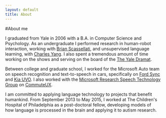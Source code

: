 ```yaml
---
layout: default
title: About
---
```

#About me

I graduated from Yale in 2006 with a B.A. in Computer Science and
Psychology. As an undergraduate I performed research in human-robot
interaction, working with
[Brian Scassellati](http://www.cs.yale.edu/~scaz/), and unsupervised
language learning, with
[Charles Yang](http://www.ling.upenn.edu/~ycharles/). I also spent a
tremendous amount of time working on the shows and serving on the
board of the [The Yale Dramat](http://www.dramat.org/).

Between college and graduate school, I worked for the Microsoft Auto
team on speech recognition and text-to-speech in cars, specifically on
[Ford Sync](http://www.ford.com/technology/sync/) and
[Kia UVO](https://www.myuvo.com/). I also worked with the
[Microsoft Research Speech Technology Group](http://research.microsoft.com/en-us/groups/srg/default.aspx)
on
[CommuteUX](http://research.microsoft.com/en-us/projects/CommuteUX/).

I am committed to applying language technology to projects that
benefit humankind. From September 2013 to May 2015, I worked at The
Children's Hospital of Philadelphia as a post-doctoral fellow,
developing models of how language is processed in the brain and
applying it to autism research.
